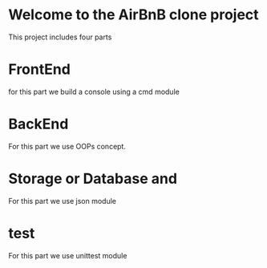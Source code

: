# Welcome to the AirBnB clone project
This project includes four parts
# FrontEnd
for this part we build a console using a cmd module
# BackEnd
For this part we use OOPs concept.
# Storage or Database and 
For this part we use json module
# test
For this part we use unittest module
